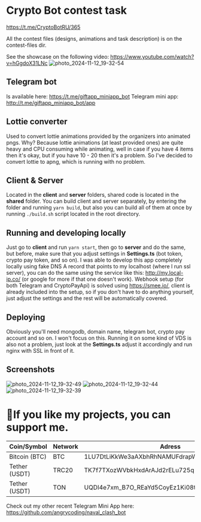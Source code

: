 # Crypto Bot contest task

https://t.me/CryptoBotRU/365

All the contest files (designs, animations and task description) is on the contest-files dir.

See the showcase on the following video: https://www.youtube.com/watch?v=hGgdoX31LNc
![photo_2024-11-12_19-32-54](https://github.com/user-attachments/assets/a7436872-394e-42bc-8355-f49fda86e5fe)

## Telegram bot

Is available here: https://t.me/giftapp_miniapp_bot
Telegram mini app: http://t.me/giftapp_miniapp_bot/app


## Lottie converter

Used to convert lottie animations provided by the organizers into animated pngs. Why? Because lottie animations (at least provided ones) are quite heavy and CPU consuming while animating, well in case if you have 4 items then it's okay, but if you have 10 - 20 then it's a problem. So I've decided to convert lottie to apng, which is running with no problem.

## Client & Server

Located in the **client** and **server** folders, shared code is located in the **shared** folder. You can build client and server separately, by entering the folder and running ```yarn build```, but also you can build all of them at once by running ```./build.sh``` script located in the root directory.

## Running and developing locally

Just go to **client** and run ```yarn start```, then go to **server** and do the same, but before, make sure that you adjust settings in **Settings.ts** (bot token, crypto pay token, and so on). I was able to develop this app completely locally using fake DNS A record that points to my localhost (where I run ssl server), you can do the same using the service like this: http://my.local-ip.co/ (or google for more if that one doesn't work). Webhook setup (for both Telegram and CryptoPayApi) is solved using https://smee.io/, client is already included into the setup, so if you don't have to do anything yourself, just adjust the settings and the rest will be automatically covered.

## Deploying

Obviously you'll need mongodb, domain name, telegram bot, crypto pay account and so on. I won't focus on this. Running it on some kind of VDS is also not a problem, just look at the **Settings.ts** adjust it accordingly and run nginx with SSL in front of it.

## Screenshots

![photo_2024-11-12_19-32-49](https://github.com/user-attachments/assets/01fff935-871b-4f25-a1c4-b76bb7f0ad44)
![photo_2024-11-12_19-32-44](https://github.com/user-attachments/assets/00330b0b-0544-4e27-9968-bd1c624cd476)
![photo_2024-11-12_19-32-39](https://github.com/user-attachments/assets/6da8a23c-030b-4f3c-8778-527f1b7fd846)

#  💜If you like my projects, you can support me.

| Coin/Symbol | Network | Adress |
|------|---------|--------|
| Bitcoin (BTC) | BTC | 1LU7DtLiKkWe3aAXbhRhNAMUFdrapWuAHW |
| Tether (USDT) | TRC20 | TK7f7TXozWVbkHxdArAJd2rELu725q1Ac5 |
| Tether (USDT) | TON | UQDI4e7xm_B7O_REaYd5CoyEz1Ki08t0EPlUim022_K9B2xa |

Check out my other recent Telegram Mini App here: https://github.com/angrycoding/naval_clash_bot
